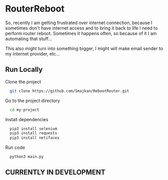 
# RouterReboot

So, recently I am getting frustrated over internet connection, because I sometimes don't have internet access and to bring it back to life I need to perform router reboot.
Sometimes it happens often, so because of it I am automating that stuff...

This also might turn into something bigger, I might will make email sender to my internet provider, etc...



## Run Locally

Clone the project

```bash
  git clone https://github.com/Smajkan/RebootRouter.git
```

Go to the project directory

```bash
  cd my-project
```

Install dependencies

```bash
  pip3 install selenium
  pip3 install requests
  pip3 install netifaces
```

Run code

```bash
  python3 main.py
```


## CURRENTLY IN DEVELOPMENT


